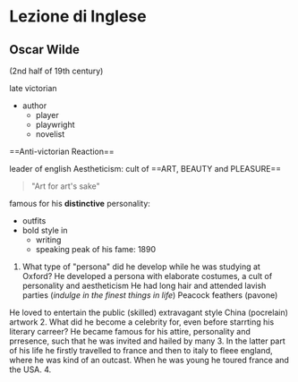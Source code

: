 # Lezione di Inglese

## Oscar Wilde
(2nd half of 19th century)

late victorian
* author
	* player
	* playwright
	* novelist


==Anti-victorian Reaction==

leader of english Aestheticism:
cult of ==ART, BEAUTY and PLEASURE==

> "Art for art's sake"

famous for his **distinctive** personality: 
* outfits
* bold style in 
	* writing
	* speaking
peak of his fame: $1890$



1. What type of "persona" did  he develop while he was studying at Oxford?
He developed a persona with elaborate costumes, a cult of personality and aestheticism
He had long hair and attended lavish parties (_indulge in the finest things in life_)
Peacock feathers (pavone)

He loved to entertain the public (skilled)
extravagant style
China (pocrelain) artwork
2. What did he become a celebrity for, even before starrting his literary carreer?
He became famous for his attire, personality and prresence, such that he was invited and hailed by many
3. In the latter part of his life he firstly travelled to france and then to italy to fleee  england, where he was kind of an outcast. When he was young he toured france and the USA.
4. 
<!--stackedit_data:
eyJoaXN0b3J5IjpbLTE2NzA5MDQyODksLTE0NzcwMTE3NjNdfQ
==
-->
